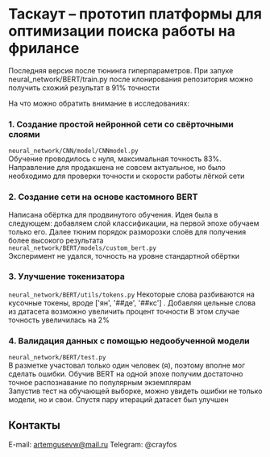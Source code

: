 # Таскаут – прототип платформы для оптимизации поиска работы на фрилансе
Последняя версия после тюнинга гиперпараметров. При запуке neural_network/BERT/train.py после клонирования репозитория можно получить схожий результат в 91% точности  


На что можно обратить внимание в исследованиях:  

### 1. Создание простой нейронной сети со свёрточными слоями
`neural_network/CNN/model/CNNmodel.py`  
Обучение проводилось с нуля, максимальная точность 83%. Направление для продакшена не совсем актуальное, но было необходимо для проверки точности и скорости работы лёгкой сети  

### 2. Создание сети на основе кастомного BERT
Написана обёртка для продвинутого обучения. Идея была в следующем: добавляем слой классификации, на первой эпохе обучаем только его. Далее тюним порядок разморозки слоёв для получения более высокого результата  
`neural_network/BERT/models/custom_bert.py`  
Эксперимент не удался, точность на уровне стандартной обёртки  

### 3. Улучшение токенизатора
`neural_network/BERT/utils/tokens.py`
Некоторые слова разбиваются на кусочные токены, вроде ['ян', '##де', '##кс'] . Добавляя цельные слова из датасета возможно увеличить процент точности
В этом случае точность увеличилась на 2%

### 4. Валидация данных с помощью недообученной модели
`neural_network/BERT/test.py`  
В разметке участовал только один человек (я), поэтому вполне мог сделать ошибки. Обучив BERT на одной эпохе получим достаточно точное распознавание по популярным экземплярам  
Запустив тест на обучающей выборке, можно увидеть ошибки не только модели, но и свои. Спустя пару итераций датасет был улучшен  



## Контакты
E-mail: artemgusevw@mail.ru
Telegram: @crayfos
